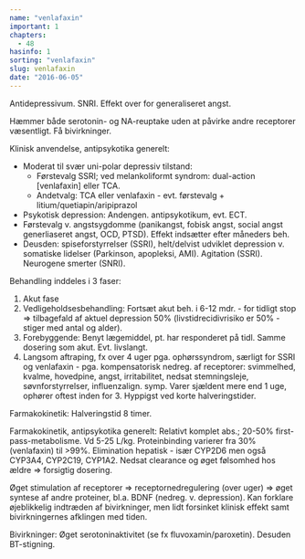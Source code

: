 ```yaml
---
name: "venlafaxin"
important: 1
chapters:  
  - 48
hasinfo: 1
sorting: "venlafaxin"
slug: venlafaxin
date: "2016-06-05"
---
```


Antidepressivum. SNRI. Effekt over for generaliseret angst.

Hæmmer både serotonin- og NA-reuptake uden at påvirke andre receptorer væsentligt. Få bivirkninger.

Klinisk anvendelse, antipsykotika generelt: <ul><li>Moderat til svær uni-polar depressiv tilstand: <ul><li>Førstevalg SSRI; ved melankoliformt syndrom: dual-action [venlafaxin] eller TCA.</li><li>Andetvalg: TCA eller venlafaxin - evt. førstevalg + litium/quetiapin/aripiprazol</li></ul></li><li>Psykotisk depression: Andengen. antipsykotikum, evt. ECT.</li><li>Førstevalg v. angstsygdomme (panikangst, fobisk angst, social angst generliaseret angst, OCD, PTSD). Effekt indsætter efter måneders beh.</li><li>Deusden: spiseforstyrrelser (SSRI), helt/delvist udviklet depression v. somatiske lidelser (Parkinson, apopleksi, AMI). Agitation (SSRI). Neurogene smerter (SNRI).</li></ul>

Behandling inddeles i 3 faser:<ol><li>Akut fase</li><li>Vedligeholdsesbehandling: Fortsæt akut beh. i 6-12 mdr. - for tidligt stop => tilbagefald af aktuel depression 50% (livstidrecidivrisiko er 50% - stiger med antal og alder).</li><li>Forebyggende: Benyt lægemiddel, pt. har responderet på tidl. Samme dosering som akut. Evt. livslangt.</li><li style=\list-style-type:disc\>Langsom aftraping, fx over 4 uger pga. ophørssyndrom, særligt for SSRI og venlafaxin - pga. kompensatorisk nedreg. af receptorer: svimmelhed, kvalme, hovedpine, angst, irritabilitet, nedsat stemningsleje, søvnforstyrrelser, influenzalign. symp. Varer sjældent mere end 1 uge, ophører oftest inden for 3. Hyppigst ved korte halveringstider.</li></ol>

Farmakokinetik: Halveringstid 8 timer.

Farmakokinetik, antipsykotika generelt: Relativt komplet abs.; 20-50% first-pass-metabolisme. Vd 5-25 L/kg. Proteinbinding varierer fra 30% (venlafaxin) til >99%. Elimination hepatisk - især CYP2D6 men også CYP3A4, CYP2C19, CYP1A2. Nedsat clearance og øget følsomhed hos ældre => forsigtig dosering.

Øget stimulation af receptorer => receptornedregulering (over uger) => øget syntese af andre proteiner, bl.a. BDNF (nedreg. v. depression). Kan forklare øjeblikkelig indtræden af bivirkninger, men lidt forsinket klinisk effekt samt bivirkningernes afklingen med tiden.



Bivirkninger: Øget serotoninaktivitet (se fx fluvoxamin/paroxetin). Desuden BT-stigning.
